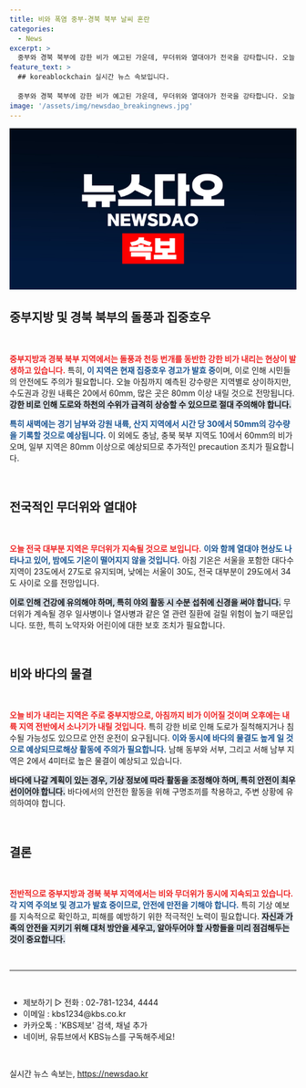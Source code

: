 ```yaml
---
title: 비와 폭염 중부·경북 북부 날씨 혼란
categories:
  - News
excerpt: >
  중부와 경북 북부에 강한 비가 예고된 가운데, 무더위와 열대야가 전국을 강타합니다. 오늘 아침까지 집중호우가 예상되니 주의가 필요합니다!
feature_text: >
  ## koreablockchain 실시간 뉴스 속보입니다.

  중부와 경북 북부에 강한 비가 예고된 가운데, 무더위와 열대야가 전국을 강타합니다. 오늘 아침까지 집중호우가 예상되니 주의가 필요합니다!
image: '/assets/img/newsdao_breakingnews.jpg'
---
```


<p><img src="/assets/img/newsdao_breakingnews.jpg" alt="koreablockchain 속보" /></p>

<h2 data-ke-size="size26">중부지방 및 경북 북부의 돌풍과 집중호우</h2>

<p data-ke-size="size16">&nbsp;</p>

<p><b><span style="color: #ee2323;">중부지방과 경북 북부 지역에서는 돌풍과 천둥 번개를 동반한 강한 비가 내리는 현상이 발생하고 있습니다.</span></b> 특히, <b><span style="color: #1a5490;">이 지역은 현재 집중호우 경고가 발효 중</span></b>이며, 이로 인해 시민들의 안전에도 주의가 필요합니다. 오늘 아침까지 예측된 강수량은 지역별로 상이하지만, 수도권과 강원 내륙은 20에서 60mm, 많은 곳은 80mm 이상 내릴 것으로 전망됩니다. <b><span style="background-color: #21538527;">강한 비로 인해 도로와 하천의 수위가 급격히 상승할 수 있으므로 절대 주의해야 합니다.</span></b></p>

<p><b><span style="color: #1a5490;">특히 새벽에는 경기 남부와 강원 내륙, 산지 지역에서 시간 당 30에서 50mm의 강수량을 기록할 것으로 예상됩니다.</span></b> 이 외에도 충남, 충북 북부 지역도 10에서 60mm의 비가 오며, 일부 지역은 80mm 이상으로 예상되므로 추가적인 precaution 조치가 필요합니다.</p>

<p data-ke-size="size16">&nbsp;</p>

<h2 data-ke-size="size26">전국적인 무더위와 열대야</h2>

<p data-ke-size="size16">&nbsp;</p>

<p><b><span style="color: #ee2323;">오늘 전국 대부분 지역은 무더위가 지속될 것으로 보입니다.</span></b> <b><span style="color: #1a5490;">이와 함께 열대야 현상도 나타나고 있어, 밤에도 기온이 떨어지지 않을 것입니다.</span></b> 아침 기온은 서울을 포함한 대다수 지역이 23도에서 27도로 유지되며, 낮에는 서울이 30도, 전국 대부분이 29도에서 34도 사이로 오를 전망입니다.</p>

<p><b><span style="background-color: #21538527;">이로 인해 건강에 유의해야 하며, 특히 야외 활동 시 수분 섭취에 신경을 써야 합니다.</span></b> 무더위가 계속될 경우 일사병이나 열사병과 같은 열 관련 질환에 걸릴 위험이 높기 때문입니다. 또한, 특히 노약자와 어린이에 대한 보호 조치가 필요합니다.</p>

<p data-ke-size="size16">&nbsp;</p>

<h2 data-ke-size="size26">비와 바다의 물결</h2>

<p data-ke-size="size16">&nbsp;</p>

<p><b><span style="color: #ee2323;">오늘 비가 내리는 지역은 주로 중부지방으로, 아침까지 비가 이어질 것이며 오후에는 내륙 지역 전반에서 소나기가 내릴 것입니다.</span></b> 특히 강한 비로 인해 도로가 질척해지거나 침수될 가능성도 있으므로 안전 운전이 요구됩니다. <b><span style="color: #1a5490;">이와 동시에 바다의 물결도 높게 일 것으로 예상되므로해상 활동에 주의가 필요합니다.</span></b> 남해 동부와 서부, 그리고 서해 남부 지역은 2에서 4미터로 높은 물결이 예상되고 있습니다.</p>

<p><b><span style="background-color: #21538527;">바다에 나갈 계획이 있는 경우, 기상 정보에 따라 활동을 조정해야 하며, 특히 안전이 최우선이어야 합니다.</span></b> 바다에서의 안전한 활동을 위해 구명조끼를 착용하고, 주변 상황에 유의하여야 합니다.</p>

<p data-ke-size="size16">&nbsp;</p>

<h2 data-ke-size="size26">결론</h2>

<p data-ke-size="size16">&nbsp;</p>

<p><b><span style="color: #ee2323;">전반적으로 중부지방과 경북 북부 지역에서는 비와 무더위가 동시에 지속되고 있습니다.</span></b> <b><span style="color: #1a5490;">각 지역 주의보 및 경고가 발효 중이므로, 안전에 만전을 기해야 합니다.</span></b> 특히 기상 예보를 지속적으로 확인하고, 피해를 예방하기 위한 적극적인 노력이 필요합니다. <b><span style="background-color: #21538527;">자신과 가족의 안전을 지키기 위해 대처 방안을 세우고, 알아두어야 할 사항들을 미리 점검해두는 것이 중요합니다.</span></b></p>

<p data-ke-size="size16">&nbsp;</p>

<hr>

<p data-ke-size="size16">&nbsp;</p>

<ul>
  <li>제보하기 ▷ 전화 : 02-781-1234, 4444</li>
  <li>이메일 : kbs1234@kbs.co.kr</li>
  <li>카카오톡 : 'KBS제보' 검색, 채널 추가</li>
  <li>네이버, 유튜브에서 KBS뉴스를 구독해주세요!</li>
</ul>

<p data-ke-size="size16">&nbsp;</p>
실시간 뉴스 속보는, <a href="https://newsdao.kr" rel="dofollow">https://newsdao.kr</a>


